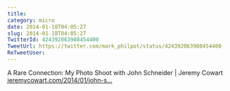 ```yaml
---
title: 
category: micro
date: 2014-01-18T04:05:27
slug: 2014-01-18T04:05:27
TwitterId: 424392063908454400
TweetUrl: https://twitter.com/mark_philpot/status/424392063908454400
ReTweetUser: 
---
```


A Rare Connection: My Photo Shoot with John Schneider | Jeremy Cowart [jeremycowart.com/2014/01/john-s…](http://jeremycowart.com/2014/01/john-schneider/)